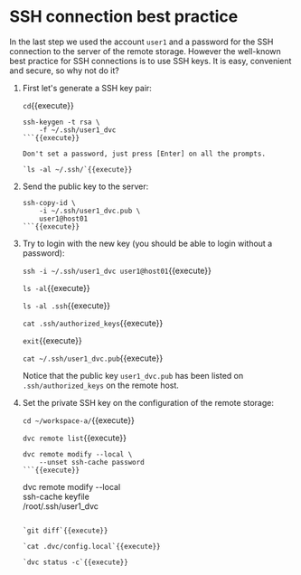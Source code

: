 # SSH connection best practice

In the last step we used the account `user1` and a password for the
SSH connection to the server of the remote storage. However the
well-known best practice for SSH connections is to use SSH keys. It
is easy, convenient and secure, so why not do it?

1. First let's generate a SSH key pair:
   
   `cd`{{execute}}
   
   ```
   ssh-keygen -t rsa \
       -f ~/.ssh/user1_dvc
   ```{{execute}}
   
   Don't set a password, just press [Enter] on all the prompts.
   
   `ls -al ~/.ssh/`{{execute}}
   
2. Send the public key to the server:
   
   ```
   ssh-copy-id \
       -i ~/.ssh/user1_dvc.pub \
       user1@host01
   ```{{execute}}
   
3. Try to login with the new key (you should be able to login without
   a password):
   
   `ssh -i ~/.ssh/user1_dvc user1@host01`{{execute}}
   
   `ls -al`{{execute}}
   
   `ls -al .ssh`{{execute}}
   
   `cat .ssh/authorized_keys`{{execute}}
   
   `exit`{{execute}}
   
   `cat ~/.ssh/user1_dvc.pub`{{execute}}
   
   Notice that the public key `user1_dvc.pub` has been listed on
   `.ssh/authorized_keys` on the remote host.

4. Set the private SSH key on the configuration of the remote storage:

   `cd ~/workspace-a/`{{execute}}
   
   `dvc remote list`{{execute}}

   ```
   dvc remote modify --local \
       --unset ssh-cache password
   ```{{execute}}

   ```
   dvc remote modify --local \
       ssh-cache keyfile \
       /root/.ssh/user1_dvc
   ```{{execute}}

   `git diff`{{execute}}
   
   `cat .dvc/config.local`{{execute}}

   `dvc status -c`{{execute}}
